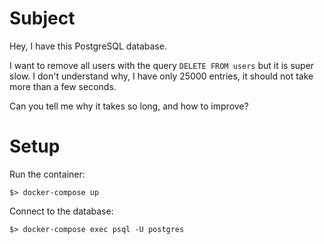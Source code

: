 # Subject

Hey, I have this PostgreSQL database.

I want to remove all users with the query `DELETE FROM users` but it is super slow. I don't understand why, I have only
25000 entries, it should not take more than a few seconds.

Can you tell me why it takes so long, and how to improve?


# Setup

Run the container:

```
$> docker-compose up
```

Connect to the database:

```
$> docker-compose exec psql -U postgres
```
